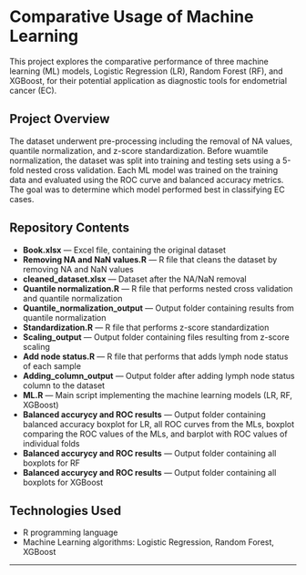 # Comparative Usage of Machine Learning

This project explores the comparative performance of three machine learning (ML) models, Logistic Regression (LR), Random Forest (RF), and XGBoost, for their potential application as diagnostic tools for endometrial cancer (EC).

## Project Overview

The dataset underwent pre-processing including the removal of NA values, quantile normalization, and z-score standardization. Before wuamtile normalization, the dataset was split into training and testing sets using a 5-fold nested cross validation. Each ML model was trained on the training data and evaluated using the ROC curve and balanced accuracy metrics. The goal was to determine which model performed best in classifying EC cases.

## Repository Contents

- **Book.xlsx** — Excel file, containing the original dataset
- **Removing NA and NaN values.R** — R file that cleans the dataset by removing NA and NaN values
- **cleaned_dataset.xlsx** — Dataset after the NA/NaN removal
- **Quantile normalization.R** — R file that performs nested cross validation and quantile normalization
- **Quantile_normalization_output** — Output folder containing results from quantile normalization
- **Standardization.R** — R file that performs z-score standardization
- **Scaling_output** — Output folder containing files resulting from z-score scaling
- **Add node status.R** — R file that performs that adds lymph node status of each sample
- **Adding_column_output** — Output folder after adding lymph node status column to the dataset
- **ML.R** — Main script implementing the machine learning models (LR, RF, XGBoost)
- **Balanced accurycy and ROC results** — Output folder containing balanced accuracy boxplot for LR, all ROC curves from the MLs, boxplot comparing the ROC values of the MLs, and barplot with ROC values of individual folds
- **Balanced accurycy and ROC results** — Output folder containing all boxplots for RF
- **Balanced accurycy and ROC results** — Output folder containing all boxplots for XGBoost

## Technologies Used

- R programming language
- Machine Learning algorithms: Logistic Regression, Random Forest, XGBoost

---

